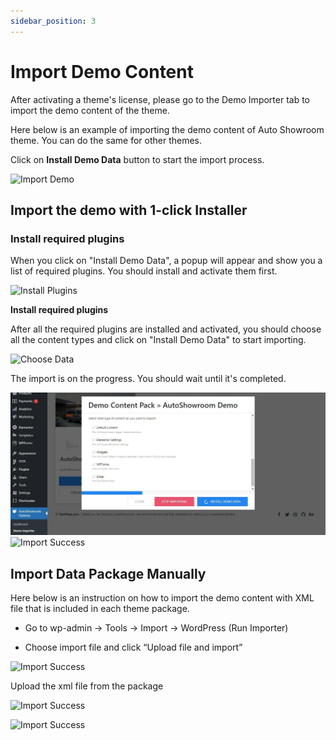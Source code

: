 ```yaml
---
sidebar_position: 3
---
```


# Import Demo Content

After activating a theme's license, please go to the Demo Importer tab to import the demo content of the theme.

Here below is an example of importing the demo content of Auto Showroom theme. You can do the same for other themes.

Click on **Install Demo Data** button to start the import process.

![Import Demo](./img/import-demo.avif)

## Import the demo with 1-click Installer

### Install required plugins

When you click on "Install Demo Data", a popup will appear and show you a list of required plugins. You should install and activate them first.

![Install Plugins](./img/install-plugins.avif)

**Install required plugins**

After all the required plugins are installed and activated, you should choose all the content types and click on "Install Demo Data" to start importing.

![Choose Data](./img/choose-import.avif)

The import is on the progress. You should wait until it's completed.

![Processing](./img/import-processing.jpeg)
![Import Success](./img/import-sucess.avif)

## Import Data Package Manually

Here below is an instruction on how to import the demo content with XML file that is included in each theme package. 

- Go to wp-admin -> Tools -> Import -> WordPress (Run Importer)

- Choose import file and click “Upload file and import”

![Import Success](./img/manual-import.avif)

Upload the xml file from the package

![Import Success](./img/xml-file.avif)

![Import Success](./img/xml-import.avif)